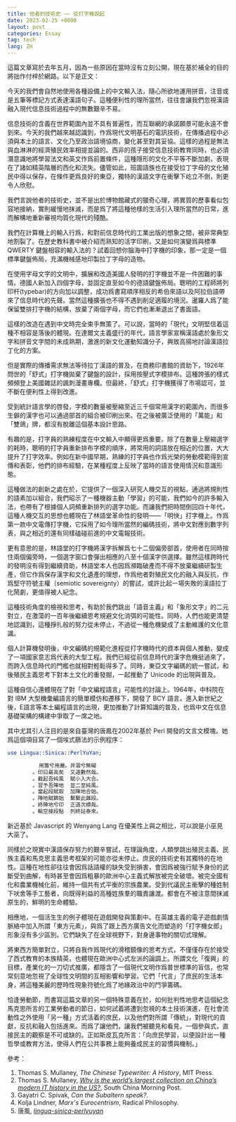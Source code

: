 ```yaml
---
title: 他者的技術史 —— 從打字機說起
date: 2023-02-25 +0000
layout: post
categories: Essay
tag: tech
lang: ZH
---
```


這篇文章寫於去年五月，因為一些原因在當時沒有立刻公開，現在基於補全的目的將拙作付梓於網路。以下是正文：

今天的我們會自然地使用各種設備上的中文輸入法，隨心所欲地運用拼音，注音或是五筆等標記方式表達漢語句子。這種便利性的理所當然，往往會讓我們忽視漢語融入現代信息技術過程中的無數艱辛不易。

信息技術的含義在世界範圍內並不具有普遍性，而互聯網的承諾願景可能永遠不會到來。今天的我們越來越認識到，作爲現代文明基石的電訊技術，在傳播過程中必須與本土的語言、文化乃至政治語境協商，變化甚至對其妥協。這樣的過程是無法與血淋淋的經濟殖民效率相提並論的。西非的孩子接受信息技術教育同時，也必須潛意識地將學習法文和英文作爲前置條件，這種隱形的文化不平等不斷加劇，表現在了諸如精英階層的西化和流失。儘管如此，班圖語族也在接受拉丁字母的文化殖民中得以保存，在條件更爲良好的東亞，獨特的漢語文字在衝擊下屹立不倒，則更令人欣慰。

我們言說他者的技術史，並不是出於博物館藏式的獵奇心理，將異質的歷事看似包容地接納，實則緩慢地抹滅，而是爲了將這種他樣的生活引入理所當然的日常，進而解構地重新審視均質化現代的殘酷。

我們在計算機上的輸入行爲，和對前信息時代的工業出版的想象之間，被非常典型地割裂了。在歷史教科書中被介紹而熟知的活字印刷，又是如何演變爲與標準 QWERTY 鍵盤相容的輸入法的？試着回想你腦海中打字機的印象，那一定是一個標準鍵盤佈局，充滿機械感地印製拉丁字母的造物。

在使用字母文字的文明中，擴展和改造美國人發明的打字機並不是一件困難的事情。德國人新加入四個字母，並固定直至如今的德語鍵盤佈局。聰明的工程師將列印杆(typebar)的方向加以調整，成功爲書寫順序相反的希伯來語以及阿拉伯語帶來了信息時代的先聲。當然這種擴張也不得不遇到削足適履的境況。暹羅人爲了能保留雙排打字機的結構，放棄了兩個字母，而它們也漸漸退出了書面語。

這樣的改造在遇到中文時完全束手無策了。可以說，當時的「現代」文明堅信着這種不相容是落後的體現。在達爾文主義盛行的年代，語言學家宣稱漢語處於象形文字和拼音文字間的未成熟期，激進的新文化運動知識分子，興致高揚地討論漢語拉丁化的方案。

但是實際的傳播需求無法等待拉丁漢語的普及，在商務印書館的資助下，1926年問世的「舒式」打字機拋棄了鍵盤的設計，採用按壓式字模排布。這種誇張的樣式頻頻登上美國雜誌的諷刺漫畫專欄。但最終，「舒式」打字機獲得了市場認可，並不斷在便利性上得到改進。

受到統計語言學的啓發，字模的數量被壓縮至近三千個常用漢字的範圍內，而很多生僻的漢字也可以通過部首的組合被印刷出來。在之後被廣泛使用的「萬能」和「雙鴿」牌，都沒有脫離這個基本設計思路。

有趣的是，打字員的熟練程度在中文輸入中顯得更爲重要。除了在數量上壓縮選字的耗時，聰明的打字員重新排布字模的順序，將常用的詞語放在相近的位置，大大提升了打字效率。例如在新中國早期，熟練的打字員也作爲光榮的勞動模範得到宣傳和表彰，他們的排布經驗，在某種程度上反映了當時的語言使用情況和意識形態。

這種做法的創新之處在於，它提供了一個深入研究人機交互的視點，通過將規則性的語素加以組合，我們昭示了一種機器主動「學習」的可能，我們如今的許多輸入法，也帶有了根據個人詞頻重新排列的選字功能。而讓我們把時間倒回四十年代，這種人機交互的思想也體現在了林語堂革命性的發明——「明快」打字機上。作爲第一款中文電傳打字機，它採用了如今理所當然的編碼技術，將中文對應到數字列表，與之相近的還有同樣磕碰前進的中文電報技術。

更有意思的是，林語堂的打字機將漢字拆解爲七十二個偏旁部首，使用者在同時按住兩個偏旁時，一個選字窗口會彈出相應的八至十個漢字供選擇。雖然這樣跨時代的發明沒有得到繼續資助，林語堂本人也因爲瀕臨破產而不得不放棄繼續研製生產，但它作爲保存漢字和文化遺產的理想，作爲他者對殖民文化的融入與反抗，作爲堅守符號主權（semiotic sovereignty）的嘗試，或許比起一場失敗的漢語拉丁化鬧劇，更值得被人紀念。

這種技術角度的檢視和思考，有助於我們跳出「語音主義」和「象形文字」的二元對立，在激蕩的一百年後繼續思考規避文化消弭的可能性。同時，人們也能更清楚地認識到，這種掙扎般的努力從未停止，不過從一種危機變成了主動維護的文化意識。

個人計算機發明後，中文編碼的規範化進程從打字機時代的資本與個人推動，變成了一項國家意志爲代表的大型工程。我們已經從前信息時代的漢字危機挺過來了，而跨入信息時代的門檻也就相對輕鬆得多了。同時，東亞文字編碼的統一嘗試，和後殖民主義思考下對本土文化的重發掘，一起推動了 Unicode 的出現與普及。

這種自信心還體現在了對「中文編程語言」可能性的討論上。1964年，中科院在對 IBM 大型機彙編語言的簡單模仿和遷移下，開發了 BCY 語言。進入新世紀之後，E語言等本土編程語言的出現，更加推動了計算知識的普及，也爲中文在信息基礎架構的構建中爭取了一席之地。

其中尤其引人注目的是來自臺灣的唐鳳在2002年基於 Perl 開發的文言文模塊。她爲這個項目寫了一個埃式篩法的示例程序：
```perl
use Lingua::Sinica::PerlYuYan;

          用籌兮用嚴。井涸兮無礙
        。印曰最高矣  又道數然哉。
        。截起吾純風  賦小入大合。
        。習予吾陣地  並二至純風。
        。當起段賦取  加陣地合始。
        。陣地賦篩始  繫繫此雜段。
        。終陣地兮印  正道次標哉。
        。輸空接段點  列終註泰來。
```
新近基於 Javascript 的 Wenyang Lang 在優美性上與之相比，可以說是小巫見大巫了。

同樣於之現實中漢語保存努力的艱辛嘗試，在理論角度，人類學跳出殖民主義、民族主義和馬克思主義思考框架的可能亦從未停止。庶民的技術史有其獨特的在地性。這種在地性卻往往會因爲話語權的缺失受到損害，會因爲被強行賦予身份的武斷受到曲解，有時甚至會因爲粗暴的歐洲中心主義式解放被完全破壞。被完全國有化和農業機械化前，維持一個共有式平衡的宗族農業。受到代議民主衝擊的種姓制下吠舍等手工藝者，向既得利益的高種姓族羣的職責讓渡。都會在不被注意間抹滅原生的，鮮明的生命體驗。

相應地，一個活生生的例子體現在遊戲開發與策劃中。在英雄主義的電子遊戲劇情脈絡中加入所謂「東方元素」，與爲了跟上西方廣告文化而塑造的「打字機女郎」形象沒有多少區別。它們缺失了在全球視野下，對身邊事物的關切式理解。

將東西方簡單對立，只將自我作爲現代的滑稽鏡像的思考方式，不僅僅存在於接受了西式教育的本族精英，也體現在歐洲中心式左派的論調上。所謂文化「復興」的目標，產業化的一刀切式推廣，都隱含了一個現代文明作爲普世標準的盲信，也常常刻意地忽視了全球性文明間的互相影響和學習。它們「代言」了庶民的生活本身，將這種美麗的歷時性現象符號化爲了地緣政治中的鬥爭籌碼。

恰逢勞動節，而書寫這篇文章的另一個特殊意義在於，如何批判性地思考這個紀念馬克思所言的工業勞動者的節日，如何試着將遭到忽視的本土技術演進，在社會流動性之外使用「另一種」方式活着的庶民，以及他們對所謂「傳統」，對現代的貢獻，反抗和融入包括進來。而爲了讓他們，讓我們被聽見和看見，一個參與式，直接民主的觀察是不可或缺的。正如斯皮瓦克所言：「向庶民學習，以便設計出一種哲學或教育方法，使得人們在公共事務上能夠養成民主的習慣與機制。」

參考：
1. Thomas S. Mullaney, *The Chinese Typewriter: A History*, MIT Press.
2. Thomas S. Mullaney, *[Why is the world’s largest collection on China’s modern IT history in the US?](https://www.scmp.com/magazines/post-magazine/long-reads/article/3135934/why-worlds-largest-collection-chinas-modern-it)*, South China Morning Post.
3. Gayatri C. Spivak, *Can the Subaltern speak?*.
4. Kolja Lindner, *Marx's Eurocentrism*, Radical Philosophy.
5. 唐風, *[lingua-sinica-perlyuyan](https://github.com/audreyt/lingua-sinica-perlyuyan)*